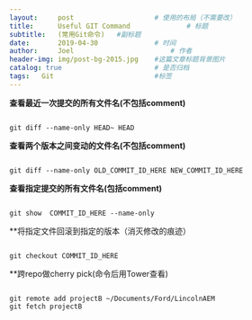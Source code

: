 ```yaml
---
layout:     post   				    # 使用的布局（不需要改）
title:      Useful GIT Command 				# 标题 
subtitle:   (常用Git命令)   #副标题
date:       2019-04-30 				# 时间
author:     Joel 						# 作者
header-img: img/post-bg-2015.jpg 	#这篇文章标题背景图片
catalog: true 						# 是否归档
tags:	Git							#标签
---
```

**查看最近一次提交的所有文件名(不包括comment)**
<pre><code>
git diff --name-only HEAD~ HEAD
</code></pre>
**查看两个版本之间变动的文件名(不包括comment)**
<pre><code>
git diff --name-only OLD_COMMIT_ID_HERE NEW_COMMIT_ID_HERE
</code></pre>
**查看指定提交的所有文件名(包括comment)**
<pre><code>
git show  COMMIT_ID_HERE --name-only
</code></pre>
**将指定文件回滚到指定的版本（消灭修改的痕迹）
<pre><code>
git checkout COMMIT_ID_HERE <filename>
</code></pre>
**跨repo做cherry pick(命令后用Tower查看)
<pre><code>
git remote add projectB ~/Documents/Ford/LincolnAEM
git fetch projectB
</code></pre>
